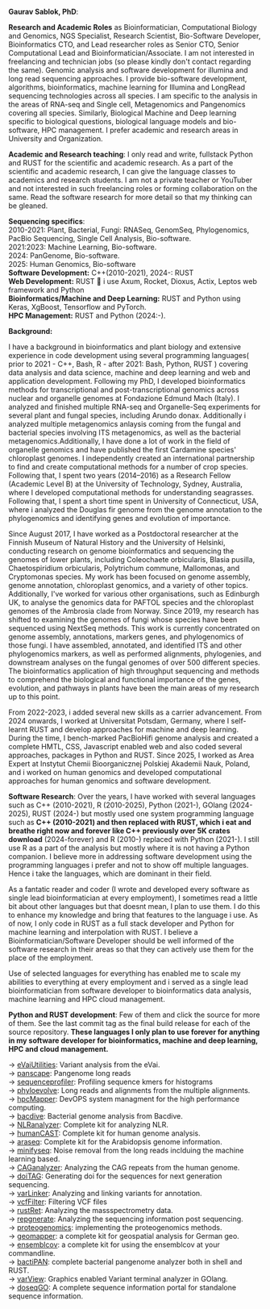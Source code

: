 **Gaurav Sablok, PhD**:

**Research and Academic Roles** as Bioinformatician, Computational Biology and Genomics, NGS Specialist, Research Scientist, Bio-Software Developer, Bioinformatics CTO, and Lead researcher roles as Senior CTO, Senior Computational Lead and Bioinformatician/Associate. I am not interested in freelancing and technician jobs (so please kindly don't contact regarding the same). Genomic analysis and software development for illumina and long read sequencing approaches. I provide bio-software development, algorithms, bioinformatics, machine learning for Illumina and LongRead sequencing technologies across all species. I am specific to the analysis in the areas of RNA-seq and Single cell, Metagenomics and Pangenomics covering all species. Similarly, Biological Machine and Deep learning specific to biological questions, biological language models and bio-software, HPC management. I prefer academic and research areas in University and Organization. 

**Academic and Research teaching**: I only read and write, fullstack Python and RUST for the scientific and academic research. As a part of the scientific and academic research, I can give the language classes to academics and research students. I am not a private teacher or YouTuber and not interested in such freelancing roles or forming collaboration on the same. Read the software research for more detail so that my thinking can be gleaned. 

**Sequencing specifics**: \
2010-2021: Plant, Bacterial, Fungi: RNASeq, GenomSeq, Phylogenomics, PacBio Sequencing, Single Cell Analysis, Bio-software. \
2021:2023: Machine Learning, Bio-software. \
2024: PanGenome, Bio-software. \
2025: Human Genomics, Bio-software \
**Software Development:** C++(2010-2021), 2024-: RUST \
**Web Development:** RUST 🦀 i use Axum, Rocket, Dioxus, Actix, Leptos web framework and Python\
**Bioinformatics/Machine and Deep Learning:** RUST and Python using Keras, XgBoost, Tensorflow and PyTorch. \
**HPC Management:** RUST and Python (2024:-). 

**Background:**

I have a background in bioinformatics and plant biology and extensive experience in code development using several programming languages( prior to 2021 - C++, Bash, R - after 2021: Bash, Python, RUST ) covering data analysis and data science, machine and deep learning and web and application development. Following my PhD, I developed bioinformatics methods for transcriptional and post-transcriptional genomics across nuclear and organelle genomes at Fondazione Edmund Mach (Italy). I analyzed and finished multiple RNA-seq and Organelle-Seq experiments for several plant and fungal species, including Arundo donax. Additionally i analyzed multiple metagenomics anlaysis coming from the fungal and bacterial species involving ITS metagenomics, as well as the bacterial metagenomics.Additionally, I have done a lot of work in the field of organelle genomics and have published the first Cardamine species' chloroplast genomes. I independently created an international partnership to find and create computational methods for a number of crop species. Following that, I spent two years (2014–2016) as a Research Fellow (Academic Level B) at the University of Technology, Sydney, Australia, where I developed computational methods for understanding seagrasses. Following that, I spent a short time spent in University of Connecticut, USA, where i analyzed the Douglas fir genome from the genome annotation to the phylogenomics and identifying genes and evolution of importance.

Since August 2017, I have worked as a Postdoctoral researcher at the Finnish Museum of Natural History and the University of Helsinki, conducting research on genome bioinformatics and sequencing the genomes of lower plants, including Coleochaete orbicularis, Blasia pusilla, Chaetospiridium orbicularis, Polytrichum commune, Mallomonas, and Cryptomonas species. My work has been focused on genome assembly, genome annotation, chloroplast genomics, and a variety of other topics. Additionally, I've worked for various other organisations, such as Edinburgh UK, to analyse the genomics data for PAFTOL species and the chloroplast genomes of the Ambrosia clade from Norway. Since 2019, my research has shifted to examining the genomes of fungi whose species have been sequenced using NextSeq methods. This work is currently concentrated on genome assembly, annotations, markers genes, and phylogenomics of those fungi. I have assembled, annotated, and identified ITS and other phylogenomics markers, as well as performed alignments, phylogenies, and downstream analyses on the fungal genomes of over 500 different species. The bioinformatics application of high throughput sequencing and methods to comprehend the biological and functional importance of the genes, evolution, and pathways in plants have been the main areas of my research up to this point.

From 2022-2023, i added several new skills as a carrier advancement. From 2024 onwards, I worked at Universitat Potsdam, Germany, where I self-learnt RUST and develop approaches for machine and deep learning. During the time, I bench-marked PacBioHifi genome analysis and created a complete HMTL, CSS, Javascript enabled web and also coded several approaches, packages in Python and  RUST.  Since 2025, I worked as Area Expert at Instytut Chemii Bioorganicznej Polskiej Akademii Nauk, Poland, and i worked on human genomics and developed computational approaches for human genomics and software development.

**Software Research**: Over the years, I have worked with several languages such as C++ (2010-2021), R (2010-2025), Python (2021-), GOlang (2024-2025), RUST (2024-) but mostly used one system programming language such as **C++ (2010-2021) and then replaced with RUST, which i eat and breathe right now and forever like C++ previously over 5K crates download** (2024-forever) and R (2010-) replaced with Python (2021-). I still use R as a part of the analysis but mostly where it is not having a Python companion. I believe more in addressing software development using the programming languages i prefer and not to show off multiple languages. Hence i take the languages, which are dominant in their field. 

As a fantatic reader and coder (I wrote and developed every software as single lead bioinformatician at every employment), I sometimes read a little bit about other languages but that doesnt mean, I plan to use them. I do this to enhance my knowledge and bring that features to the language i use. As of now, I only code in RUST as a full stack developer and Python for machine learning and interpolation with RUST. I believe a Bioinformatician/Software Developer should be well informed of the software research in their areas so that they can actively use them for the place of the employment. 

Use of selected languages for everything has enabled me to scale my abilities to everything at every employment and i served as a single lead bioinformatician from software developer to bioinformatics data analysis, machine learning and HPC cloud management. 


**Python and RUST development**: Few of them and click the source for more of them. See the last commit tag as the final build release for each of the source repository. **These languages I only plan to use forever for anything in my software developer for bioinformatics, machine and deep learning, HPC and cloud management.**

-> [eVaiUtilities](https://github.com/omicscode/eVaiutilities): Variant analysis from the eVai. \
-> [panscape](https://github.com/omicscode/panscape): Pangenome long reads \
-> [sequenceprofiler](https://github.com/omicscode/sequenceprofiler): Profiling sequence kmers for histograms \
-> [phyloevolve](https://github.com/omicscode/phyloevolve): Long reads and alignments from the multiple alignments. \
-> [hpcMapper](https://github.com/omicscode/hpcMapper): DevOPS system managment for the high performance computing.\
-> [bacdive](https://github.com/omicscode/bacdive): Bacterial genome analysis from Bacdive.\
-> [NLRanalyzer](https://github.com/omicscode/NLRanalyzer): Complete kit for analyzing NLR.\
-> [humanCAST](https://github.com/omicscode/humanCAST): Complete kit for human genome analysis.\
-> [araseq](https://github.com/omicscode/araseq): Complete kit for the Arabidopsis genome information.\
-> [minifyseq](https://github.com/omicscode/minifySeq): Noise removal from the long reads inclduing the machine learning based.\
-> [CAGanalyzer](https://github.com/omicscode/CAGrepeat-analyzer): Analyzing the CAG repeats from the human genome.\
-> [doiTAG](https://github.com/omicscode/doiTAG): Generating doi for the sequences for next generation sequencing.\
-> [varLinker](https://github.com/omicscode/varlinker): Analyzing and linking variants for annotation.\
-> [vcfFilter](https://github.com/omicscode/vcfilter): Filtering VCF files\
-> [rustRet](https://github.com/omicscode/rustRet): Analyzing the massspectrometry data.\
-> [repgnerate](https://github.com/omicscode/repgenerate): Analyzing the sequencing information post sequencing.\
-> [proteogenomics](https://github.com/omicscode/proteogenomics): implementing the proteogenomics methods.\
-> [geomapper](https://github.com/omicscode/geomapper): a complete kit for geospatial analysis for German geo.\
-> [ensemblcov](https://github.com/omicscode/ensemblcov): a complete kit for using the ensemblcov at your commandline.\
-> [bactiPAN](https://github.com/omicscode/varView): complete bacterial pangenome analyzer both in shell and RUST.\
-> [varView](https://github.com/omicscode/varView): Graphics enabled Variant terminal analyzer in GOlang.\
-> [doseqGO](https://github.com/omicscode/doseqGO): A complete sequence information portal for standalone sequence information. 

 
